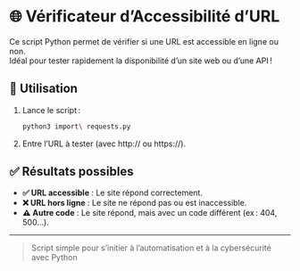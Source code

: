 # 🌐 Vérificateur d’Accessibilité d’URL

Ce script Python permet de vérifier si une URL est accessible en ligne ou non.  
Idéal pour tester rapidement la disponibilité d’un site web ou d’une API !

## 🚀 Utilisation

1. Lance le script :
   ```bash
   python3 import\ requests.py
   ```
2. Entre l’URL à tester (avec http:// ou https://).

## ✅ Résultats possibles

- **✅ URL accessible** : Le site répond correctement.
- **❌ URL hors ligne** : Le site ne répond pas ou est inaccessible.
- **⚠️ Autre code** : Le site répond, mais avec un code différent (ex : 404, 500…).

---

> Script simple pour s’initier à l’automatisation et à la cybersécurité avec Python
